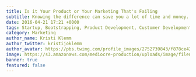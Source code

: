 ```yaml
---
title: Is it Your Product or Your Marketing That's Failing
subtitle: Knowing the difference can save you a lot of time and money.
date: 2016-04-21 17:21 +0000
tags: Startup, Bootstrapping, Product Development, Customer Development, User Testing
category: Marketing
author_name: Kristi Klemm
author_twitter: kristijoklemm
author_avatar: https://pbs.twimg.com/profile_images/2752739843/f878ce42bbeb25aec4c29e24240ae98d.png
image: https://s3.amazonaws.com/mediocre-production/uploads/image/filename/110/Marketing_v_Product.png
banner: true
featured: false
---
```

